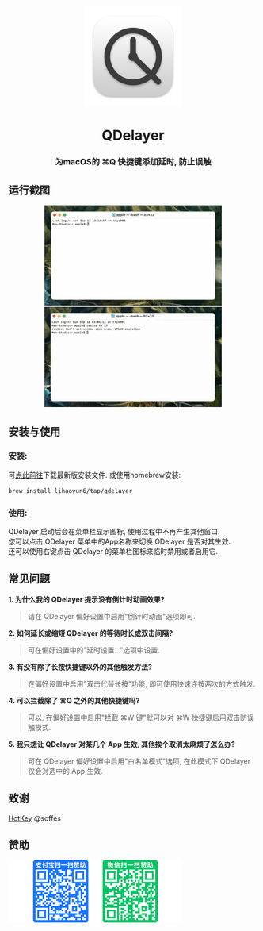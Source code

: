 # 
<p align="center">
<img src="./img/QDelayer.png" width="200" height="200" />
<h1 align="center">QDelayer</h1>
<h3 align="center">为macOS的 ⌘Q 快捷键添加延时, 防止误触</h3> 
</p>

## 运行截图
<p align="center">
<img src="./img/Preview_zh.gif"/> <img src="./img/doublePress.gif"/>  
</p>

## 安装与使用
### 安装:
可[点此前往](../../releases/latest)下载最新版安装文件. 或使用homebrew安装:  
```bash
brew install lihaoyun6/tap/qdelayer
```
### 使用:
QDelayer 启动后会在菜单栏显示图标, 使用过程中不再产生其他窗口.  
您可以点击 QDelayer 菜单中的App名称来切换 QDelayer 是否对其生效.  
还可以使用右键点击 QDelayer 的菜单栏图标来临时禁用或者启用它.  

## 常见问题
**1. 为什么我的 QDelayer 提示没有倒计时动画效果?**  
> 请在 QDelayer 偏好设置中启用"倒计时动画"选项即可.  

**2. 如何延长或缩短 QDelayer 的等待时长或双击间隔?**  
> 可在偏好设置中的"延时设置..."选项中设置.  

**3. 有没有除了长按快捷键以外的其他触发方法?**  
> 在偏好设置中启用"双击代替长按"功能, 即可使用快速连按两次的方式触发.

**4. 可以拦截除了 ⌘Q 之外的其他快捷键吗?**  
> 可以, 在偏好设置中启用"拦截 ⌘W 键"就可以对 ⌘W 快捷键启用双击防误触模式.

**5. 我只想让 QDelayer 对某几个 App 生效, 其他挨个取消太麻烦了怎么办?**
> 可在 QDelayer 偏好设置中启用"白名单模式"选项, 在此模式下  QDelayer 仅会对选中的 App 生效.  

## 致谢
[HotKey](https://github.com/soffes/HotKey) @soffes  

## 赞助
<img src="./img/donate.png" width="352"/>
